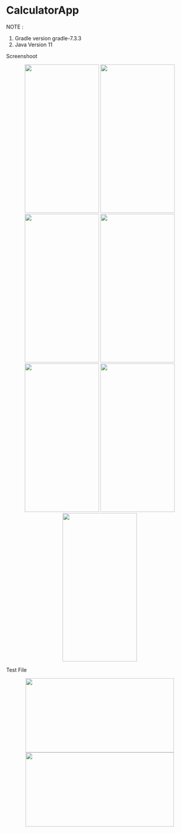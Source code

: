# CalculatorApp

NOTE :
1. Gradle version gradle-7.3.3
2. Java Version 11


Screenshoot 


<p align="center">
  <image src="https://user-images.githubusercontent.com/121522930/214191133-c3d216c6-d015-4f66-8e1c-abb5a3d42b42.png" width="200" height="400" />
  
  <image src="https://user-images.githubusercontent.com/121522930/214191615-b10c033f-1227-4428-aa1c-c8c1fcd2e150.png" width="200" height="400" />
  
  <image src="https://user-images.githubusercontent.com/121522930/214191684-d5b643ae-2c74-415b-ae67-c27f1d07f239.png" width="200" height="400" />
  
  <image src="https://user-images.githubusercontent.com/121522930/214191763-63586df3-a804-49bf-9785-cdf8553503dd.png" width="200" height="400" />
  
  <image src="https://user-images.githubusercontent.com/121522930/214191790-ee33c489-6fa4-44d8-aa4b-0e8f38d24f4d.png" width="200" height="400" />
  
  <image src="https://user-images.githubusercontent.com/121522930/214191834-b30e54c4-2f26-4e79-b648-9b73b84eb18c.png" width="200" height="400" />
  
  <image src="https://user-images.githubusercontent.com/121522930/214192668-f0f9b642-ec67-4f26-a0dc-8ea30430cb46.jpg" width="200" height="400" />
  
 </p>
 
 Test File

<p align="center">
  
   <image src="https://user-images.githubusercontent.com/121522930/214192846-7cef9727-a9e3-424f-b5ac-bfffa93cc9f0.jpg" width="400" height="200" />

   <image src="https://user-images.githubusercontent.com/121522930/214192997-0c57693e-afb6-4f1e-9476-045b5a3dbfcd.jpg" width="400" height="200" />



  
</p>
